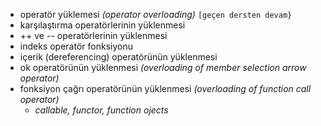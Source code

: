 - operatör yüklemesi _(operator overloading)_   `[geçen dersten devam}`
- karşılaştırma operatörlerinin yüklenmesi
- ++ ve -- operatörlerinin yüklenmesi
- indeks operatör fonksiyonu
- içerik (dereferencing) operatörünün yüklenmesi
- ok operatörünün yüklenmesi _(overloading of member selection arrow operator)_
- fonksiyon çağrı operatörünün yüklenmesi _(overloading of function call operator)_
  - _callable, functor, function ojects_
